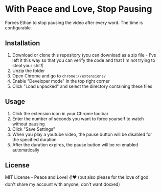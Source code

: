 # With Peace and Love, Stop Pausing

Forces Ethan to stop pausing the video after every word. The time is configurable.

## Installation

1. Download or clone this repository (you can download as a zip file - I've left it this way so that you can verify the code and that I'm not trying to steal your shit!)
2. Unzip the folder
3. Open Chrome and go to `chrome://extensions/`
4. Enable "Developer mode" in the top right corner
5. Click "Load unpacked" and select the directory containing these files

## Usage

1. Click the extension icon in your Chrome toolbar
2. Enter the number of seconds you want to force yourself to watch without pausing
3. Click "Save Settings"
4. When you play a youtube video, the pause button will be disabled for the specified duration
5. After the duration expires, the pause button will be re-enabled automatically

## License

MIT License - Peace and Love! ✌️❤️ (but also please for the love of god don't share my account with anyone, don't want doxxed)